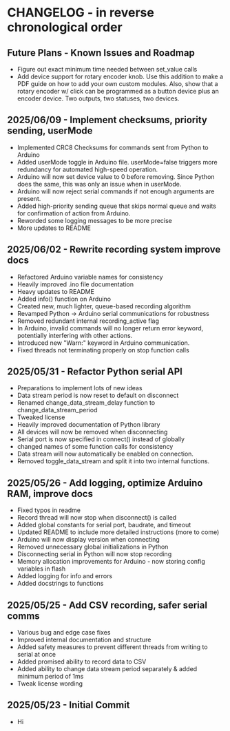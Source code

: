 # CHANGELOG - in reverse chronological order

## Future Plans - Known Issues and Roadmap
- Figure out exact minimum time needed between set_value calls
- Add device support for rotary encoder knob. Use this addition to make a PDF guide on how to add your own custom modules. Also, show that a rotary encoder w/ click can be programmed as a button device plus an encoder device. Two outputs, two statuses, two devices.

## 2025/06/09 - Implement checksums, priority sending, userMode
- Implemented CRC8 Checksums for commands sent from Python to Arduino
- Added userMode toggle in Arduino file. userMode=false triggers more redundancy for automated high-speed operation.
- Arduino will now set device value to 0 before removing. Since Python does the same, this was only an issue when in userMode.
- Arduino will now reject serial commands if not enough arguments are present.
- Added high-priority sending queue that skips normal queue and waits for confirmation of action from Arduino.
- Reworded some logging messages to be more precise
- More updates to README

## 2025/06/02 - Rewrite recording system improve docs
- Refactored Arduino variable names for consistency
- Heavily improved .ino file documentation
- Heavy updates to README
- Added info() function on Arduino
- Created new, much lighter, queue-based recording algorithm
- Revamped Python → Arduino serial communications for robustness
- Removed redundant internal recording_active flag
- In Arduino, invalid commands will no longer return error keyword, potentially interfering with other actions.
- Introduced new "Warn:" keyword in Arduino communication.
- Fixed threads not terminating properly on stop function calls

## 2025/05/31 - Refactor Python serial API
- Preparations to implement lots of new ideas
- Data stream period is now reset to default on disconnect
- Renamed change_data_stream_delay function to change_data_stream_period
- Tweaked license
- Heavily improved documentation of Python library
- All devices will now be removed when disconnecting
- Serial port is now specified in connect() instead of globally
- changed names of some function calls for consistency
- Data stream will now automatically be enabled on connection.
- Removed toggle_data_stream and split it into two internal functions.

## 2025/05/26 - Add logging, optimize Arduino RAM, improve docs
- Fixed typos in readme
- Record thread will now stop when disconnect() is called
- Added global constants for serial port, baudrate, and timeout
- Updated README to include more detailed instructions (more to come)
- Arduino will now display version when connecting
- Removed unnecessary global initializations in Python
- Disconnecting serial in Python will now stop recording
- Memory allocation improvements for Arduino - now storing config variables in flash
- Added logging for info and errors
- Added docstrings to functions

## 2025/05/25 - Add CSV recording, safer serial comms
- Various bug and edge case fixes
- Improved internal documentation and structure
- Added safety measures to prevent different threads from writing to serial at once
- Added promised ability to record data to CSV
- Added ability to change data stream period separately & added minimum period of 1ms
- Tweak license wording

## 2025/05/23 - Initial Commit
- Hi